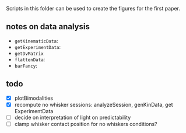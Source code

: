 Scripts in this folder can be used to create the figures for the first paper.




## notes on data analysis
- `getKinematicData`:
- `getExperimentData`:
- `getDvMatrix`
- `flattenData`:
- `barFancy`:

## todo
- [X] plotBimodalities
- [X] recompute no whisker sessions: analyzeSession, genKinData, get ExperimentData
- [ ] decide on interpretation of light on predictability
- [ ] clamp whisker contact position for no whiskers conditions?

